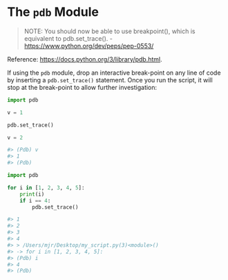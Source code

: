 # The `pdb` Module

> NOTE: You should now be able to use breakpoint(), which is equivalent to pdb.set_trace(). - https://www.python.org/dev/peps/pep-0553/

Reference: https://docs.python.org/3/library/pdb.html.

If using the `pdb` module, drop an interactive break-point on any line of code by inserting a `pdb.set_trace()` statement. Once you run the script, it will stop at the break-point to allow further investigation:


```py
import pdb

v = 1

pdb.set_trace()

v = 2

#> (Pdb) v
#> 1
#> (Pdb)
```

```py
import pdb

for i in [1, 2, 3, 4, 5]:
    print(i)
    if i == 4:
        pdb.set_trace()

#> 1
#> 2
#> 3
#> 4
#> > /Users/mjr/Desktop/my_script.py(3)<module>()
#> -> for i in [1, 2, 3, 4, 5]:
#> (Pdb) i
#> 4
#> (Pdb)
```
